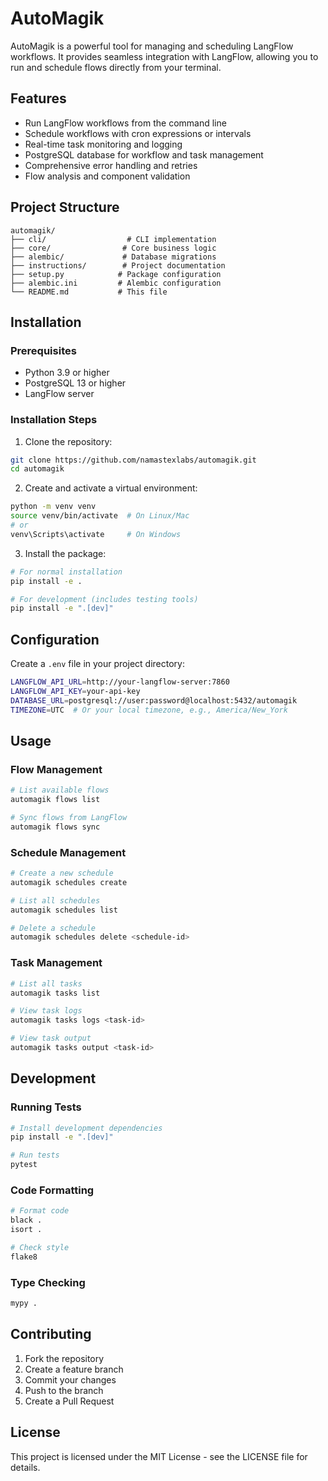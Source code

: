 # AutoMagik

AutoMagik is a powerful tool for managing and scheduling LangFlow workflows. It provides seamless integration with LangFlow, allowing you to run and schedule flows directly from your terminal.

## Features

- Run LangFlow workflows from the command line
- Schedule workflows with cron expressions or intervals
- Real-time task monitoring and logging
- PostgreSQL database for workflow and task management
- Comprehensive error handling and retries
- Flow analysis and component validation

## Project Structure

```
automagik/
├── cli/                  # CLI implementation
├── core/                # Core business logic
├── alembic/             # Database migrations
├── instructions/        # Project documentation
├── setup.py            # Package configuration
├── alembic.ini         # Alembic configuration
└── README.md           # This file
```

## Installation

### Prerequisites

- Python 3.9 or higher
- PostgreSQL 13 or higher
- LangFlow server

### Installation Steps

1. Clone the repository:
```bash
git clone https://github.com/namastexlabs/automagik.git
cd automagik
```

2. Create and activate a virtual environment:
```bash
python -m venv venv
source venv/bin/activate  # On Linux/Mac
# or
venv\Scripts\activate     # On Windows
```

3. Install the package:
```bash
# For normal installation
pip install -e .

# For development (includes testing tools)
pip install -e ".[dev]"
```

## Configuration

Create a `.env` file in your project directory:

```bash
LANGFLOW_API_URL=http://your-langflow-server:7860
LANGFLOW_API_KEY=your-api-key
DATABASE_URL=postgresql://user:password@localhost:5432/automagik
TIMEZONE=UTC  # Or your local timezone, e.g., America/New_York
```

## Usage

### Flow Management

```bash
# List available flows
automagik flows list

# Sync flows from LangFlow
automagik flows sync
```

### Schedule Management

```bash
# Create a new schedule
automagik schedules create

# List all schedules
automagik schedules list

# Delete a schedule
automagik schedules delete <schedule-id>
```

### Task Management

```bash
# List all tasks
automagik tasks list

# View task logs
automagik tasks logs <task-id>

# View task output
automagik tasks output <task-id>
```

## Development

### Running Tests

```bash
# Install development dependencies
pip install -e ".[dev]"

# Run tests
pytest
```

### Code Formatting

```bash
# Format code
black .
isort .

# Check style
flake8
```

### Type Checking

```bash
mypy .
```

## Contributing

1. Fork the repository
2. Create a feature branch
3. Commit your changes
4. Push to the branch
5. Create a Pull Request

## License

This project is licensed under the MIT License - see the LICENSE file for details.
